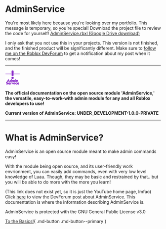 # AdminService

You're most likely here because you're looking over my portfolio. This message is temporary, so you're special! Download the project file to review the code for yourself!
[AdminService.rbxl (Google Drive download)](https://drive.google.com/file/d/1qOZ2mniTwqVx-LENSHTKMHfMFQNEPtE4/view?usp=drive_link)

I only ask that you not use this in your projects. This version is not finished, and the finished product will be significantly different. Make sure to [follow me on the Roblox DevForum](https://devforum.roblox.com/u/amorafolf/summary) to get a notification about my post when it comes!

---

![adminservice_icon](images/logos/temporary_icon.png)

**The official documentation on the open source module 'AdminService,' the versatile, easy-to-work-with admin module for any and all Roblox developers to use!**

**Current version of AdminService: UNDER_DEVELOPMENT:1.0.0-PRIVATE**

---

# What is AdminService?

AdminService is an open source module meant to make admin commands easy!

With the module being open source, and its user-friendly work envrionment, you can easily add commands, even with very low level knowledge of Luau. Though, they may be basic and restrained by that.. but you will be able to do more with the more you learn!

(This link does not exist yet, so it is just the YouTube home page, lmfao) Click [here](https://www.youtube.com) to view the DevForum post about AdminService. This documentation is where the information describing AdminService is.

AdminService is protected with the GNU General Public License v3.0

[To the Basics!](https://amorafolf.github.io/AdminService/basics/setup/){ .md-button .md-button--primary }